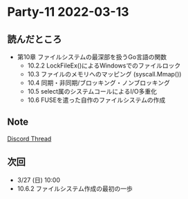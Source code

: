 # Party-11 2022-03-13
## 読んだところ
- 第10章 ファイルシステムの最深部を扱うGo言語の関数
  - 10.2.2 LockFileEx()によるWindowsでのファイルロック
  - 10.3 ファイルのメモリへのマッピング (syscall.Mmap())
  - 10.4 同期・非同期/ブロッキング・ノンブロッキング
  - 10.5 select属のシステムコールによるI/O多重化
  - 10.6 FUSEを遣った自作のファイルシステムの作成

## Note
[Discord Thread](https://discord.com/channels/689414179752247409/725156029033218080/952369847847751740)

## 次回
- 3/27 (日) 10:00
- 10.6.2 ファイルシステム作成の最初の一歩
